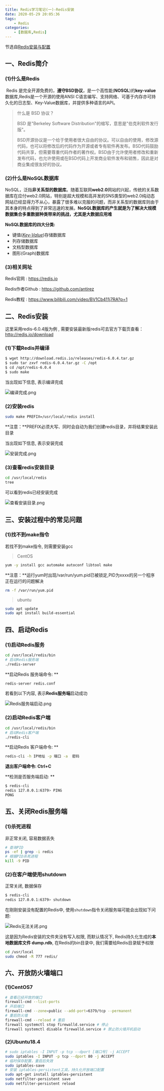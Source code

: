 ```yaml
---
title: Redis学习笔记(一)-Redis安装
date: 2020-05-29 20:05:36
tags: 
	- Redis
categories: 
	- [数据库,Redis]
---
```


节选自[<u>Redis安装与配置</u>](https://note.youdao.com/ynoteshare1/index.html?id=bfcc478547c920926146675e678e4a1f&type=note)

## 一、Redis简介

### (1)什么是Redis

​		Redis 是完全开源免费的，**遵守BSD协议**，是一个高性能(**NOSQL**)的**key-value**数据库,Redis是一个开源的使用ANSI C语言编写、支持网络、可基于内存亦可持久化的日志型、Key-Value数据库，并提供多种语言的API。

> 什么是 BSD 协议？
>
> BSD 是"Berkeley Software Distribution"的缩写，意思是"伯克利软件发行版"。
>
> BSD开源协议是一个给于使用者很大自由的协议。可以自由的使用，修改源代码，也可以将修改后的代码作为开源或者专有软件再发布。BSD代码鼓励代码共享，但需要尊重代码作者的著作权。BSD由于允许使用者修改和重新发布代码，也允许使用或在BSD代码上开发商业软件发布和销售，因此是对商业集成很友好的协议。

<!--more-->

### (2)什么是NoSQL数据库

​		NoSQL，泛指**非关系型的数据库**。随着互联网**web2.0**网站的兴起，传统的关系数据库在应付web2.0网站，特别是超大规模和高并发的SNS类型的web2.0纯动态网站已经显得力不从心，暴露了很多难以克服的问题，而非关系型的数据库则由于其本身的特点得到了非常迅速的发展。**NoSQL数据库的产生就是为了解决大规模数据集合多重数据种类带来的挑战，尤其是大数据应用难**

**NoSQL数据库的四大分类:**

* 键值([*Key-Value*](https://baike.baidu.com/item/Key-Value))存储数据库
* 列存储数据库
* 文档型数据库
* 图形(Graph)数据库

### (3)相关网址

Redis官网 : https://redis.io

Redis作者Github : https://github.com/antirez

Redis教程 : https://www.bilibili.com/video/BV1Cb411j7RA?p=1


## 二、Redis安装

这里采用redis-6.0.4版为例 , 需要安装最新版redis可去官方下载页查看：http://redis.io/download

### (1)下载Redis并编译

```bash
$ wget http://download.redis.io/releases/redis-6.0.4.tar.gz
$ sudo tar zxvf redis-6.0.4.tar.gz -C /opt
$ cd /opt/redis-6.0.4
$ sudo make
```

当出现如下信息, 表示编译完成

![编译完成.png](img/编译完成.png)

### (2)安装redis

```bash
sudo make PREFIX=/usr/local/redis install
```

**注意：**PREFIX必须大写、同时会自动为我们创建redis目录，并将结果安装此目录

当出现如下信息, 表示安装完成

![安装完成.png](img/安装完成.png)

### (3)查看redis安装目录

```bash
cd /usr/local/redis
tree
```

可以看到redis已经安装完成

![查看安装目录.png](img/查看安装目录.png)

## 三、安装过程中的常见问题

### (1)找不到make指令

若找不到make指令, 则需要安装gcc

> CentOS

```bash
yum -y install gcc automake autoconf libtool make 
```

**注意：**运行yum时出现/var/run/yum.pid已被锁定,PID为xxxx的另一个程序正在运行的问题解决

```bash
rm -f /var/run/yum.pid
```

> ubuntu

```bash
sudo apt update
sudo apt install build-essential
```

## 四、启动Redis

### (1)启动Redis服务

```bash
cd /usr/local/redis/bin
# 启动Redis服务端
./redis-server
```

**启动Redis 服务端命令: **

```bash
redis-server redis.conf
```

若看到以下内容, 表示**Redis服务端**启动成功

![Redis服务端启动.png](img/Redis服务端启动.png)

### (2)启动Redis客户端

```bash
cd /usr/local/redis/bin
# 启动Redis客户端
./redis-cli
```

**启动Redis 客户端命令: **

```bash
redis-cli -h IP地址 -p 端口 -a  密码
```

**退出客户端命令: Ctrl+C**  

**检测是否服务端启动: **

```bash
$ redis-cli
redis 127.0.0.1:6379> PING
PONG
```

## 五、关闭Redis服务端

### (1)杀死进程

非正常关闭, 容易数据丢失

```bash
# 查询PID 
ps -ef | grep -i redis
# 根据PID杀死进程
kill -9 PID
```

### (2)在客户端使用shutdown

正常关闭, 数据保存

```bash
$ redis-cli
redis 127.0.0.1:6379> shutdown
```

在刚刚安装没有配置的Redis中, 使用``shutdown``指令关闭服务端可能会出现如下问题:

![Redis无法关闭.png](img/Redis无法关闭.png)

这是因为Redis安装的文件夹没有写入权限, 而默认情况下, Redis持久化生成的**本地数据库文件 dump.rdb**, 在Redis的bin目录中, 我们需要给Redis目录赋予权限

```bash
cd /usr/local
sudo chmod -R 777 redis/
```

## 六、开放防火墙端口

### (1)CentOS7

```bash
# 查看已经开放的端口
firewall-cmd --list-ports
# 开启端口
firewall-cmd --zone=public --add-port=6379/tcp --permanent
# 重启防火墙
firewall-cmd --reload # 重启
firewall systemctl stop firewalld.service # 停止
firewall systemctl disable firewalld.service # 禁止防火墙开机启动
```

### (2)Ubuntu18.4

```bash
# sudo iptables -I INPUT -p tcp --dport [端口号] -j ACCEPT
sudo iptables -I INPUT -p tcp --dport 80 -j ACCEPT
# 临时保存配置，重启后失效
sudo iptables-save
# 安装 iptables-persistent工具，持久化开放端口配置
sudo apt-get install iptables-persistent
sudo netfilter-persistent save
sudo netfilter-persistent reload
```

